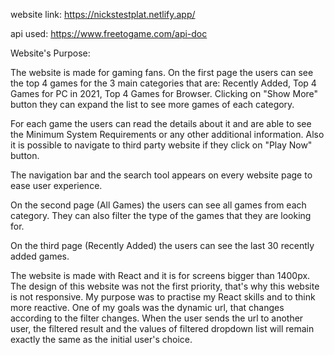 website link: https://nickstestplat.netlify.app/

api used: https://www.freetogame.com/api-doc

Website's Purpose: 

The website is made for gaming fans. On the first page the users can see the top 4 games for the 3 main categories that are: Recently Added, Top 4 Games for PC in 2021, Top 4 Games for Browser. Clicking on "Show More" button they can expand the list to see more games of each category. 

For each game the users can read the details about it and are able to see the Minimum System Requirements or any other additional information. Also it is possible to navigate to third party website if they click on "Play Now" button.

The navigation bar and the search tool appears on every website page to ease user experience.

On the second page (All Games) the users can see all games from each category. They can also filter the type of the games that they are looking for.

On the third page (Recently Added) the users can see the last 30 recently added games.

The website is made with React and it is for screens bigger than 1400px. The design of this website was not the first priority, that's why this website is not responsive. My purpose was to practise my React skills and to think more reactive. One of my goals was the dynamic url, that changes according to the filter changes. When the user sends the url to another user, the filtered result and the values of filtered dropdown list will remain exactly the same as the initial user's choice.
